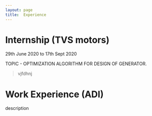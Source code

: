 ```yaml
---
layout: page
title:  Experience
---
```


# Internship (TVS motors)
29th June 2020 to 17th Sept 2020

TOPIC - OPTIMIZATION ALGORITHM FOR DESIGN OF GENERATOR.
>vjfdhnj

# Work Experience (ADI)

description

